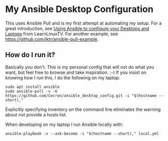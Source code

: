 # My Ansible Desktop Configuration
This uses Ansible Pull and is my first attempt at automating my setup. For a great introduction, see [Using Ansible to configure your Desktops and Laptops](https://www.learnlinux.tv/using-ansible-to-configure-your-desktops-and-laptops/) from LearnLinuxTV. For another example, see https://github.com/jktr/ansible-pull-example.

## How do I run it?
Basically you don't. This is my personal config that will not do what you want, but feel free to browse and take inspiration. ;-)
If you insist on knowing how I run this, I do the following on  my laptop:

    sudo apt install ansible
    sudo ansible-pull -v -U https://github.com/Cecron/ansible_desktop_config.git -i "$(hostname --short),"

Explicitly specifying inventory on the command line eliminates the warning about not provide a hosts list.

When developing on my laptop I run Ansible locally with:

    ansible-playbook -v --ask-become -i "$(hostname --short)," local.yml
